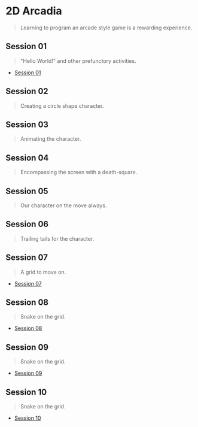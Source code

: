 # 2D Arcadia
> Learning to program an arcade style game is a rewarding experience. 

## Session 01
> "Hello World!" and other prefunctory activities.

* [Session 01](session01)

## Session 02
> Creating a circle shape character.

## Session 03
> Animating the character.

## Session 04
> Encompassing the screen with a death-square.

## Session 05
> Our character on the move always.

## Session 06
> Trailing tails for the character.

## Session 07
> A grid to move on.

* [Session 07](session07)

## Session 08
> Snake on the grid.

* [Session 08](session08)

## Session 09
> Snake on the grid.

* [Session 09](session09)

## Session 10
> Snake on the grid.

* [Session 10](session10)
